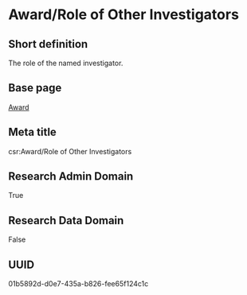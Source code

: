 # Award/Role of Other Investigators
## Short definition
The role of the named investigator.
## Base page
[Award](../../Objects/Award.md)
## Meta title
csr:Award/Role of Other Investigators
## Research Admin Domain
True
## Research Data Domain
False
## UUID
01b5892d-d0e7-435a-b826-fee65f124c1c
